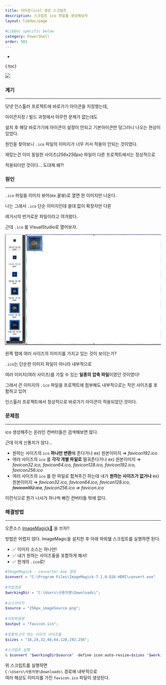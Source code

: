 ```yaml
---
title: 아이콘(ico) 생성 스크립트
description: 스크립트 ico 파일을 생성해보자
layout: libdoc/page

#LibDoc specific below
category: PowerShell
order: 501
---
```

* 
{:toc}

<img src="https://img.shields.io/badge/PowerShell-5391FE?style=flat&logo=powershell&logoColor=white"/>

### 계기
---
닷넷 인스톨러 프로젝트에 바로가기 아이콘을 지정했는데,

아이콘지정 / 빌드 과정에서 아무런 문제가 없는데도

설치 후 해당 바로가기에 아이콘이 설정이 안되고 기본아이콘만 덩그러니 나오는 현상이 있었다.

원인을 찾아보니 `.ico` 파일의 이미지가 너무 커서 적용이 안되는 것이였다.

재밌는건 이미 동일한 사이즈(*256x256px*) 파일이 다른 프로젝트에서는 정상적으로

적용되더란 것이다…  도대체 왜?!

### 원인
---
`.ico` 파일을 이미지 뷰어(ex.꿀뷰)로 열면 한 이미지만 나온다.

나는 그래서 `.ico` 단순 이미지인데 쓸데 없이 확장자만 다른 

레거시의 번거로운 파일이라고 여겨왔다.

근데 `.ico` 를 VisualStudio로 열어보자.

![](/assets/docs/500_Powershell/501/1.webp)

왼쪽 탭에 여러 사이즈의 이미지를 가지고 있는 것이 보이는가?

`.ico`는 단순한 이미지 파일이 아니라 내부적으로 

여러 이미지(여러 사이즈)를 가질 수 있는 **일종의 압축 파일**이였던 것이였다!

그래서 큰 이미지의 `.ico` 파일을 프로젝트에 첨부해도 내부적으로는 작은 사이즈를 포함하고 있어

인스톨러 프로젝트에서 정상적으로 바로가기 아이콘이 적용되었던 것이다.

### 문제점
---
ico 생성해주는 온라인 컨버터들은 검색해보면 많다.

근데 이게 신통치가 않다…

- 원하는 사이즈의 `ico` **하나만 변환**해 준다거나
   ex) 원본이미지 ⇒ *favicon192.ico*
- 여러 사이즈의 `ico` 를 **각각 개별 파일로** 떨궈준다거나 
   ex) 원본이미지 ⇒ *favicon32.ico, favicon64.ico, favicon128.ico, favicon192.ico, favicon256.ico*
- 여러 사이즈의 `ico` 를 한 파일로 합쳐주긴 하는데 내가 **원하는 사이즈가 없거나**
   ex) 원본이미지 
   ⇒ *favicon32.ico, favicon64.ico, favicon128.ico, ~~favicon192.ico~~, favicon256.ico
   ⇒ favicon.ico*

이런식으로 뭔가 나사가 하나씩 빠진 컨버터들 밖에 없다.

### 해결방법
---
오픈소스 [ImageMagick🔗](https://imagemagick.org/index.php) 을 쓰자!!

방법은 어렵지 않다. ImageMagic을 설치한 후 아래 파워쉘 스크립트를 실행하면 된다.

- ✅ 이미지 소스는 하나만!
- ✅ 내가 원하는 사이즈들을 포함하게 해서!
- ✅ 한개의 `.ico`로!

```powershell
#ImageMagick - converter.exe 경로
$convert = "C:\Program Files\ImageMagick-7.1.0-Q16-HDRI\convert.exe" 

#작업경로
$workingDir = "C:\Users\사용자명\Downloads\"; 

#소스이미지
$source = "256px_imageSource.png"; 

#저장파일명
$output = "favicon.ico"; 

#포함하고자 하는 이미지 사이즈들
$sizes = "16,24,32,48,64,128,192,256"; 

#스크립트 실행
& $convert "$workingDir$source" -define icon:auto-resize=$sizes "$workingDir$output";
```

위 스크립트를 실행하면<br/>
`C:\Users\사용자명\Downloads\` 경로에 내부적으로 <br/>
여러 해상도 이미지를 가진  `favicon.ico` 파일이 생성된다.